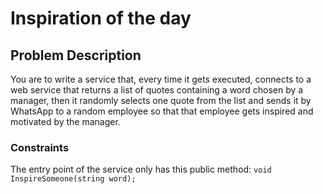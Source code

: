 Inspiration of the day
================

Problem Description
-------------------

You are to write a service that, every time it gets executed, 
connects to a web service that returns a list of quotes 
containing a word chosen by a manager,
then it randomly selects one quote from the list
and sends it by WhatsApp to a random employee 
so that that employee gets inspired and motivated by the manager.

 
### Constraints

The entry point of the service only has this public method: `void InspireSomeone(string word);`


